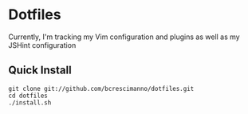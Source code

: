 Dotfiles
========

Currently, I'm tracking my Vim configuration and plugins as well as my JSHint configuration

Quick Install
-------------

    git clone git://github.com/bcrescimanno/dotfiles.git
    cd dotfiles
    ./install.sh
